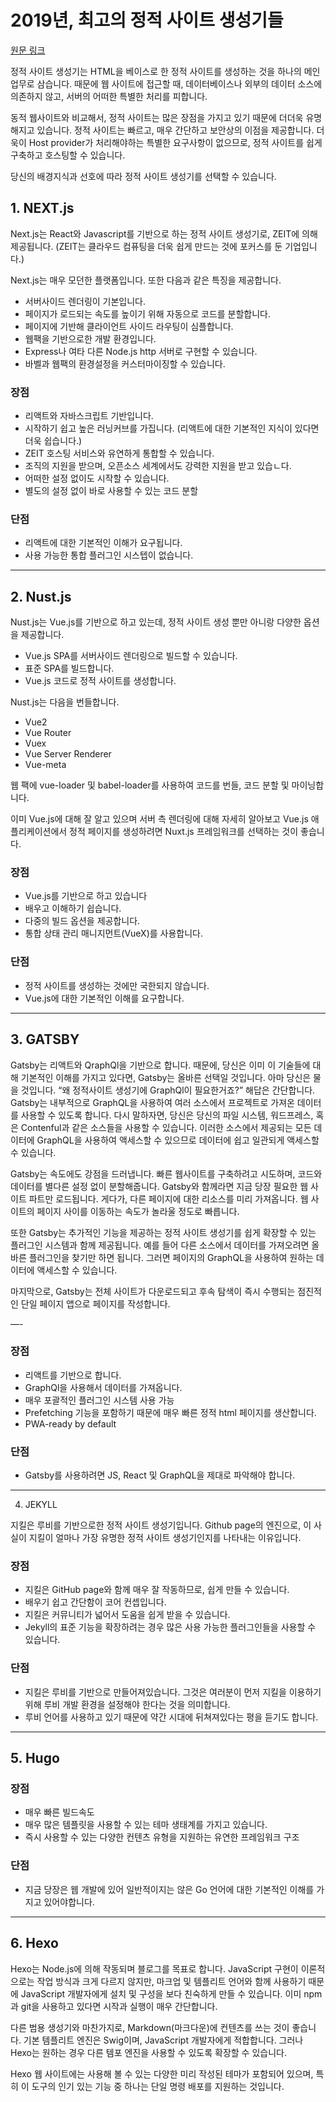 # 2019년, 최고의 정적 사이트 생성기들

[원문 링크](https://medium.com/codingthesmartway-com-blog/top-static-site-generators-for-2019-26a4c8afcc05)

정적 사이트 생성기는 HTML을 베이스로 한 정적 사이트를 생성하는 것을 하나의 메인 업무로 삼습니다. 때문에 웹 사이트에 접근할 때, 데이터베이스나 외부의 데이터 소스에 의존하지 않고, 서버의 어떠한 특별한 처리를 피합니다.

동적 웹사이트와 비교해서, 정적 사이트는 많은 장점을 가지고 있기 때문에 더더욱 유명해지고 있습니다. 정적 사이트는 빠르고, 매우 간단하고 보안상의 이점을 제공합니다. 더욱이 Host provider가 처리해야하는 특별한 요구사항이 없으므로, 정적 사이트를 쉽게 구축하고 호스팅할 수 있습니다.

당신의 배경지식과 선호에 따라 정적 사이트 생성기를 선택할 수 있습니다.

## 1. NEXT.js

Next.js는 React와 Javascript를 기반으로 하는 정적 사이트 생성기로, ZEIT에 의해 제공됩니다.
(ZEIT는 클라우드 컴퓨팅을 더욱 쉽게 만드는 것에 포커스를 둔 기업입니다.)

Next.js는 매우 모던한 플랫폼입니다. 또한 다음과 같은 특징을 제공합니다.

- 서버사이드 렌더링이 기본입니다.
- 페이지가 로드되는 속도를 높이기 위해 자동으로 코드를 분할합니다.
- 페이지에 기반해 클라이언트 사이드 라우팅이 심플합니다.
- 웹팩을 기반으로한 개발 환경입니다.
- Express나 여타 다른 Node.js http 서버로 구현할 수 있습니다.
- 바벨과 웹팩의 환경설정을 커스터마이징할 수 있습니다.

### 장점

- 리액트와 자바스크립트 기반입니다.
- 시작하기 쉽고 높은 러닝커브를 가집니다. (리액트에 대한 기본적인 지식이 있다면 더욱 쉽습니다.)
- ZEIT 호스팅 서비스와 유연하게 통합할 수 있습니다.
- 조직의 지원을 받으며, 오픈소스 세계에서도 강력한 지원을 받고 있습ㄴ다.
- 어떠한 설정 없이도 시작할 수 있습니다.
- 별도의 설정 없이 바로 사용할 수 있는 코드 분할

### 단점

- 리액트에 대한 기본적인 이해가 요구됩니다.
- 사용 가능한 통합 플러그인 시스텝이 없습니다.

---

## 2. Nust.js

Nust.js는 Vue.js를 기반으로 하고 있는데, 정적 사이트 생성 뿐만 아니랑 다양한 옵션을 제공합니다.

- Vue.js SPA를 서버사이드 렌더링으로 빌드할 수 있습니다.
- 표준 SPA를 빌드합니다.
- Vue.js 코드로 정적 사이트를 생성합니다.

Nust.js는 다음을 번들합니다.

- Vue2
- Vue Router
- Vuex
- Vue Server Renderer
- Vue-meta

웹 팩에 vue-loader 및 babel-loader를 사용하여 코드를 번들, 코드 분할 및 마이닝합니다.

이미 Vue.js에 대해 잘 알고 있으며 서버 측 렌더링에 대해 자세히 알아보고 Vue.js 애플리케이션에서 정적 페이지를 생성하려면 Nuxt.js 프레임워크를 선택하는 것이 좋습니다.

### 장점

- Vue.js를 기반으로 하고 있습니다
- 배우고 이해하기 쉽습니다.
- 다중의 빌드 옵션을 제공합니다.
- 통합 상태 관리 매니지먼트(VueX)를 사용합니다.

### 단점

- 정적 사이트를 생성하는 것에만 국한되지 않습니다.
- Vue.js에 대한 기본적인 이해를 요구합니다.

---

## 3. GATSBY

Gatsby는 리액트와 QraphQl을 기반으로 합니다. 때문에, 당신은 이미 이 기술들에 대해 기본적인 이해를 가지고 있다면, Gatsby는 올바른 선택일 것입니다. 아마 당신은 물을 것입니다. “왜 정적사이트 생성기에 GraphQl이 필요한거죠?” 해답은 간단합니다. Gatsby는 내부적으로 GraphQL을 사용하여 여러 소스에서 프로젝트로 가져온 데이터를 사용할 수 있도록 합니다. 다시 말하자면, 당신은 당신의 파일 시스템, 워드프레스, 혹은 Contenful과 같은 소스들을 사용할 수 있습니다. 이러한 소스에서 제공되는 모든 데이터에 GraphQL을 사용하여 액세스할 수 있으므로 데이터에 쉽고 일관되게 액세스할 수 있습니다.

Gatsby는 속도에도 강점을 드러냅니다. 빠른 웹사이트를 구축하려고 시도하며, 코드와 데이터를 별다른 설정 없이 분할해줍니다. Gatsby와 함께라면 지금 당장 필요한 웹 사이트 파트만 로드됩니다. 게다가, 다른 페이지에 대한 리소스를 미리 가져옵니다. 웹 사이트의 페이지 사이를 이동하는 속도가 놀라울 정도로 빠릅니다.

또한 Gatsby는 추가적인 기능을 제공하는 정적 사이트 생성기를 쉽게 확장할 수 있는 플러그인 시스템과 함께 제공됩니다. 예를 들어 다른 소스에서 데이터를 가져오려면 올바른 플러그인을 찾기만 하면 됩니다. 그러면 페이지의 GraphQL을 사용하여 원하는 데이터에 액세스할 수 있습니다.

마지막으로, Gatsby는 전체 사이트가 다운로드되고 후속 탐색이 즉시 수행되는 점진적인 단일 페이지 앱으로 페이지를 작성합니다.

—-

### 장점

- 리액트를 기반으로 합니다.
- GraphQl을 사용해서 데이터를 가져옵니다.
- 매우 포괄적인 플러그인 시스템 사용 가능
- Prefetching 기능을 포함하기 때문에 매우 빠른 정적 html 페이지를 생산합니다.
- PWA-ready by default

### 단점

- Gatsby를 사용하려면 JS, React 및 GraphQL을 제대로 파악해야 합니다.

---

4. JEKYLL

지킬은 루비를 기반으로한 정적 사이트 생성기입니다. Github page의 엔진으로, 이 사실이 지킬이 얼마나 가장 유명한 정적 사이트 생성기인지를 나타내는 이유입니다.

### 장점

- 지킬은 GitHub page와 함께 매우 잘 작동하므로, 쉽게 만들 수 있습니다.
- 배우기 쉽고 간단함이 코어 컨셉입니다.
- 지킬은 커뮤니티가 넓어서 도움을 쉽게 받을 수 있습니다.
- Jekyll의 표준 기능을 확장하려는 경우 많은 사용 가능한 플러그인들을 사용할 수 있습니다.

### 단점

- 지킬은 루비를 기반으로 만들어져있습니다. 그것은 여러분이 먼저 지킬을 이용하기 위해 루비 개발 환경을 설정해야 한다는 것을 의미합니다.
- 루비 언어를 사용하고 있기 때문에 약간 시대에 뒤쳐져있다는 평을 듣기도 합니다.

---

## 5. Hugo

### 장점

- 매우 빠른 빌드속도
- 매우 많은 템플릿을 사용할 수 있는 테마 생태계를 가지고 있습니다.
- 즉시 사용할 수 있는 다양한 컨텐츠 유형을 지원하는 유연한 프레임워크 구조

### 단점

- 지금 당장은 웹 개발에 있어 일반적이지는 않은 Go 언어에 대한 기본적인 이해를 가지고 있어야합니다.

---

## 6. Hexo

Hexo는 Node.js에 의해 작동되며 블로그를 목표로 합니다. JavaScript 구현이 이론적으로는 작업 방식과 크게 다르지 않지만, 마크업 및 템플리트 언어와 함께 사용하기 때문에 JavaScript 개발자에게 설치 및 구성을 보다 친숙하게 만들 수 있습니다. 이미 npm과 git을 사용하고 있다면 시작과 실행이 매우 간단합니다.

다른 범용 생성기와 마찬가지로, Markdown(마크다운)에 컨텐츠를 쓰는 것이 좋습니다. 기본 템플리트 엔진은 Swig이며, JavaScript 개발자에게 적합합니다. 그러나 Hexo는 원하는 경우 다른 템포 엔진을 사용할 수 있도록 확장할 수 있습니다.

Hexo 웹 사이트에는 사용해 볼 수 있는 다양한 미리 작성된 테마가 포함되어 있으며, 특히 이 도구의 인기 있는 기능 중 하나는 단일 명령 배포를 지원하는 것입니다.
